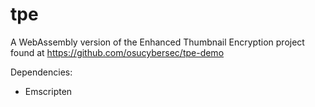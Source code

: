 # tpe
A WebAssembly version of the Enhanced Thumbnail Encryption project found at https://github.com/osucybersec/tpe-demo

Dependencies: 
- Emscripten
